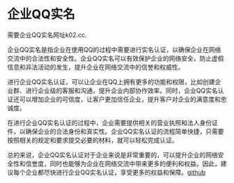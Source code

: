 # 企业QQ实名

需要企业QQ实名网址k02.cc. 

企业QQ实名是指企业在使用QQ的过程中需要进行实名认证，以确保企业在网络交流中的合法性和安全性。企业QQ实名可以有效保护企业的网络安全，防止虚假信息和非法活动的发生，提升企业在网络交流中的信誉和权威性。

进行企业QQ实名认证，可以让企业在QQ上拥有更多的功能和权限，比如创建企业群、进行企业级的客服和沟通，提升企业内部协作效率。同时，企业QQ实名认证还可以增加企业的可信度，让客户更加信任企业，提升客户对企业的满意度和忠诚度。

在进行企业QQ实名认证的过程中，企业需要提供相关的营业执照和法人身份证件，以确保企业的合法身份和真实性。企业QQ实名认证的流程简单快捷，只需要按照相关的规定和要求提交必要的材料，就可以轻松完成认证。

总的来说，企业QQ实名认证对于企业来说是非常重要的，可以提升企业的网络安全性和信誉度，同时也能够为企业在网络交流中带来更多的便利和权益。因此，建议每个企业都尽快进行企业QQ实名认证，享受更多的权益和保障。[github](https://github.com)